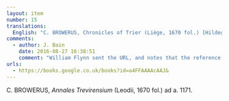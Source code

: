 ```yaml
---
layout: item
number: 15
translations:
  English: "C. BROWERUS, Chronicles of Trier (Liège, 1670 fol.) [Hildegard mentioned] at the year 1171. [Trans. J. Bain]"
comments:
  - author: J. Bain
    date: 2016-08-27 16:38:51
    comment: "William Flynn sent the URL, and notes that the reference is in Vol. 2, p.74."
urls:
  - https://books.google.co.uk/books?id=a4FFAAAAcAAJ&
---
```


C. BROWERUS, <em>Annales Trevirensium</em> (Leodii, 1670 fol.) ad a. 1171.
